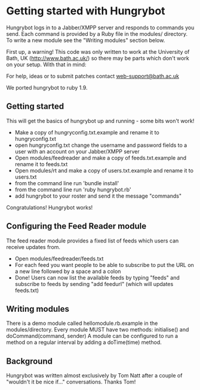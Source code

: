 # Getting started with Hungrybot

Hungrybot logs in to a Jabber/XMPP server and responds to commands you send. 
Each command is provided by a Ruby file in the modules/ directory. To write a 
new module see the "Writing modules" section below.

First up, a warning! This code was only written to work at the University of 
Bath, UK (http://www.bath.ac.uk/) so there may be parts which don't work
on your setup. With that in mind:

For help, ideas or to submit patches contact web-support@bath.ac.uk

We ported hungrybot to ruby 1.9.

## Getting started

This will get the basics of hungrybot up and running - some bits won't work!

* Make a copy of hungryconfig.txt.example and rename it to hungryconfig.txt
* open hungryconfig.txt change the username and password fields to a user with
an account on your Jabber/XMPP server
* Open modules/feedreader and make a copy of feeds.txt.example and rename it
to feeds.txt
* Open modules/rt and make a copy of users.txt.example and rename it
to users.txt
* from the command line run 'bundle install'
* from the command line run 'ruby hungrybot.rb'
* add hungrybot to your roster and send it the message "commands"

Congratulations! Hungrybot works!

Configuring the Feed Reader module
----------------------------------

The feed reader module provides a fixed list of feeds which users can receive
updates from.

* Open modules/feedreader/feeds.txt
* For each feed you want people to be able to subscribe to put the URL on a 
new line followed by a space and a colon
* Done! Users can now list the available feeds by typing "feeds" and subscribe
to feeds by sending "add feedurl" (which will updates feeds.txt) 

Writing modules
---------------

There is a demo module called hellomodule.rb.example in the modules/directory.
Every module MUST have two methods: initialise() and doCommand(command, sender)
A module can be configured to run a method on a regular interval by adding a
doTime(time) method.

Background
----------

Hungrybot was written almost exclusively by Tom Natt after a couple of 
"wouldn't it be nice if..." conversations. Thanks Tom!
